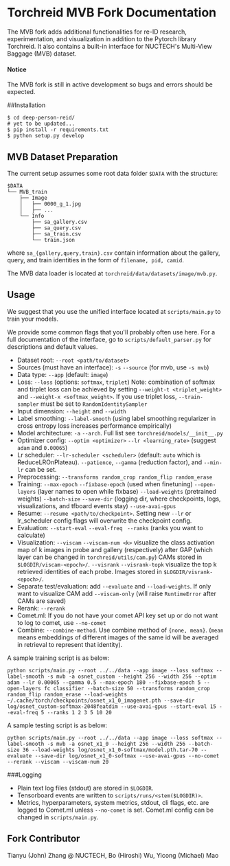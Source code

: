 # Torchreid MVB Fork Documentation

The MVB fork adds additional functionalities for re-ID research, experimentation, and visualization in addition to the Pytorch library Torchreid. It also contains a built-in interface for NUCTECH's Multi-View Baggage (MVB) dataset.

#### Notice
The MVB fork is still in active development so bugs and errors should be expected.

##Installation

```shell
$ cd deep-person-reid/
# yet to be updated...
$ pip install -r requirements.txt  
$ python setup.py develop
```

## MVB Dataset Preparation

The current setup assumes some root data folder `$DATA` with the structure:

``` shell
$DATA
└── MVB_train
    ├── Image
    │   ├── 0000_g_1.jpg
    │   ├── ...
    └── Info
        ├── sa_gallery.csv
        ├── sa_query.csv
        ├── sa_train.csv
        └── train.json
```

where `sa_{gallery,query,train}.csv` contain information about the gallery, query, and train identities in the form of `filename, pid, camid`.

The MVB data loader is located at `torchreid/data/datasets/image/mvb.py`.

## Usage

We suggest that you use the unified interface located at `scripts/main.py` to train your models. 

We provide some common flags that you'll probably often use here. For a full documentation of the interface, go to `scripts/default_parser.py` for descriptions and default values.

* Dataset root: `--root <path/to/dataset>`
* Sources (must have an interface): `-s` `--source` (for mvb, use `-s mvb`)
* Data type: `--app` (default: `image`)
* Loss: `--loss` (options: `softmax`, `triplet`) Note: combination of softmax and tirplet loss can be achieved by setting `--weight-t <triplet_weight>` and `--weight-x <softmax_weight>`. If you use triplet loss, `--train-sampler` must be set to `RandomIdentitySampler`
* Input dimension: `--height` and `--width`
* Label smoothing: `--label-smooth` (using label smoothing regularizer in cross entropy loss increases performance empirically)
* Model architecture: `-a` `--arch`. Full list see `torchreid/models/__init__.py`
* Optimizer config: `--optim <optimizer>` `--lr <learning_rate>` (suggest `adam` and `0.00065`)
* Lr scheduler: `--lr-scheduler <scheduler>` (default: `auto` which is ReduceLROnPlateau). `--patience`, `--gamma` (reduction factor), and `--min-lr` can be set. 
* Preprocessing: `--transforms random_crop random_flip random_erase`
* Training: `--max-epoch` `--fixbase-epoch` (used when finetuning) `--open-layers` (layer names to open while fixbase) `--load-weights` (pretrained weights) `--batch-size`  `--save-dir` (logging dir, where checkpoints, logs, visualizations, and tfboard events stay) `--use-avai-gpus`
* Resume: `--resume <path/to/checkpoint>`. Setting new `--lr` or lr_scheduler config flags will overwrite the checkpoint config. 
* Evaluation: `--start-eval` `--eval-freq` ` --ranks` (ranks you want to calculate)
* Visualization: `--viscam` `--viscam-num <k>` visualize the class activation map of k images in probe and gallery (respectively) after GAP (which layer can be changed in `torchreid/utils/cam.py`) CAMs stored in `$LOGDIR/viscam-<epoch>/`. `--visrank` `--visrank-topk` visualize the top k retrieved identities of each probe. Images stored in `$LOGDIR/visrank-<epoch>/`.
* Separate test/evaluation: add `--evaluate` and `--load-weights`. If only want to visualize CAM add `--viscam-only` (will raise `RuntimeError` after CAMs are saved)
* Rerank: `--rerank`
* Comet.ml: If you do not have your comet API key set up or do not want to log to comet, use `--no-comet` 
* Combine: `--combine-method`. Use combine method of `{none, mean}`. (`mean` means embeddings of different images of the same id will be averaged in retrieval to represent that identity).

A sample training script is as below:

```shell
python scripts/main.py --root ../../data --app image --loss softmax --label-smooth -s mvb -a osnet_custom --height 256 --width 256 --optim adam --lr 0.00065 --gamma 0.5 --max-epoch 180 --fixbase-epoch 5 --open-layers fc classifier --batch-size 50 --transforms random_crop random_flip random_erase --load-weights ~/.cache/torch/checkpoints/osnet_x1_0_imagenet.pth --save-dir log/osnet_custom-softmax-2048featdim --use-avai-gpus --start-eval 15 --eval-freq 5 --ranks 1 2 3 5 10 20
```

A sample testing script is as below:

```shell
python scripts/main.py --root ../../data --app image --loss softmax --label-smooth -s mvb -a osnet_x1_0 --height 256 --width 256 --batch-size 36 --load-weights log/osnet_x1_0-softmax/model.pth.tar-70 --evaluate --save-dir log/osnet_x1_0-softmax --use-avai-gpus --no-comet --rerank --viscam --viscam-num 20
```

###Logging

* Plain text log files (stdout) are stored in `$LOGDIR`.
* Tensorboard events are written to `scripts/runs/<stem($LOGDIR)>`.
* Metrics, hyperparameters, system metrics, stdout, cli flags, etc. are logged to Comet.ml unless `--no-comet` is set. Comet.ml config can be changed in `scripts/main.py`.

## Fork Contributor

Tianyu (John) Zhang @ NUCTECH, Bo (Hiroshi) Wu, Yicong (Michael) Mao



